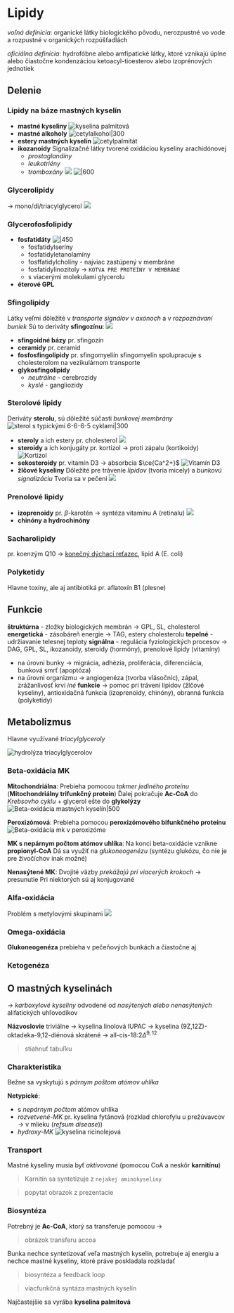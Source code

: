 # Lipidy
*voľná definícia*: organické látky biologického pôvodu, nerozpustné vo vode a rozpustné v organických rozpúšťadlách

*oficiálna definícia*: hydrofóbne alebo amfipatické látky, ktoré vznikajú úplne alebo čiastočne kondenzáciou ketoacyl-tioesterov alebo izoprénových jednotiek

## Delenie
### Lipidy na báze mastných kyselín
- **mastné kyseliny**
![kyselina palmitová](kyselina_palmitova.png)
- **mastné alkoholy**
![cetylalkohol|300](cetylalkohol.png)
- **estery mastných kyselín**
![cetylpalmitát](cetylpalmitát.png)
- **ikozanoidy**
	Signalizačné látky tvorené oxidáciou kyseliny arachidónovej
	- *prostaglandíny*
	- *leukotriény*
	- *tromboxány*
![](ikozanoidy.png)
![|600](ikozanoidy_synteza.png)

### Glycerolipidy
-> mono/di/triacylglycerol
![](triacylglycerol.png)

### Glycerofosfolipidy
- **fosfatidáty**
	![|450](fosfatidaty_substituenty.png)
	- fosfatidylseríny 
	- fosfatidyletanolamíny
	- fosffatidylcholíny - najviac zastúpený v membráne
	- fosfatidylinozitoly -> `KOTVA PRE PROTEÍNY V MEMBRÁNE`
	- s viacerými molekulami glycerolu
- **éterové GPL**

### Sfingolipidy
Látky veľmi dôležité v *transporte signálov v axónoch* a v *rozpoznávaní buniek*
Sú to deriváty $\textbf{sfingozínu}$:
![](sfingolipidy.png)

- **sfingoidné bázy**
	pr. sfingozín
- **ceramidy**
	pr. ceramid
- **fosfosfingolipidy**
	pr. sfingomyeliín
	sfingomyelín spolupracuje s cholesterolom na vezikulárnom transporte
- **glykosfingolipidy**
	- *neutrálne* - cerebrozidy
	- *kyslé* - gangliozidy

### Sterolové lipidy
Deriváty $\textbf{sterolu}$, sú dôležité súčasti *bunkovej membrány*
![sterol s typickými 6-6-6-5 cyklami|300](sterol.png)

- **steroly** a ich estery
	pr. cholesterol
![](cholesterol.png)
- **steroidy** a ich konjugáty
	pr. kortizol -> proti zápalu (kortikoidy)
![Kortizol](kortizol.png)
- **sekosteroidy**
	pr. vitamín D3 -> absorbcia $\ce{Ca^2+}$
![Vitamín D3](vitamin-d.png)	
- **žlčové kyseliny** 
	Dôležité pre trávenie *lipidov* (tvoria micely) a *bunkovú signalizáciu*
	Tvoria sa v pečeni
![](žlčové_kysliny.png)

### Prenolové lipidy
- **izoprenoidy**
	pr. $\beta$-karotén -> syntéza vitamínu A (retinalu)
![](retinal_a_karoten.png)
- **chinóny a hydrochinóny**

### Sacharolipidy
pr. koenzým Q10 -> [konečný dýchací reťazec](dýchanie.md#Oxidatívna%20fosforylácia), lipid A (E. coli)  

### Polyketidy
Hlavne toxíny, ale aj antibiotiká
pr. aflatoxín B1 (plesne)

## Funkcie

**štruktúrna** - zložky biologických membrán -> GPL, SL, cholesterol
**energetická** - zásobáreň energie -> TAG, estery cholesterolu
**tepelné** - udržiavanie telesnej teploty
**signálna** - regulácia fyziologických procesov -> DAG, GPL, SL, ikozanoidy, steroidy (hormóny), prenolové lipidy (vitamíny)
- na úrovni bunky -> migrácia, adhézia, proliferácia, diferenciácia, bunková smrť (apoptóza)
- na úrovni organizmu -> angiogenéza (tvorba vlásočníc), zápal, zrážanlivosť krvi
*iné* **funkcie**  -> pomoc pri trávení lipidov (žlčové kyseliny), antioxidačná funkcia (izoprenoidy, chinóny), obranná funkcia (polyketidy)




## Metabolizmus
Hlavne využívané *triacylglyceroly*

![hydrolýza triacylglycerolov](hydrolýza-lipidov.png)
### Beta-oxidácia MK
**Mitochondriálna**:
Prebieha pomocou *takmer jediného proteínu* ($\textbf{Mitochondriálny trifunkčný protein}$)
Ďalej pokračuje $\textbf{Ac-CoA}$ do *Krebsovho cyklu* + glycerol ešte do **glykolýzy**
![Beta-oxidácia mastných kyselín|500](beta-oxidácia_lipidov.png)

**Peroxizómová**:
Prebieha pomocou $\textbf{peroxizómového bifunkčného proteínu}$
![Beta-oxidácia mk v peroxizóme](beta-oxidácia_mk_peroxizómy.png)

**MK s nepárnym počtom atómov uhlíka**:
Na konci beta-oxidácie vznikne $\textbf{propionyl-CoA}$
Dá sa využiť na *glukoneogenézu* (syntézu glukózu, čo nie je pre živočíchov inak možné)

**Nenasýtené MK**:
Dvojité väzby *prekážajú pri viacerých krokoch* -> presunutie
Pri niektorých sú aj konjugované

### Alfa-oxidácia
Problém s metylovými skupinami
![](alfa-oxidácia_kyseliny_fytanovej.png)

>

### Omega-oxidácia
**Glukoneogenéza** prebieha v pečeňových bunkách a čiastočne aj 

### Ketogenéza
>

## O mastných kyselinách
-> *karboxylové kyseliny* odvodené od *nasýtených alebo nenasýtených* alifatických uhľovodíkov

**Názvoslovie**
triviálne -> kyselina linolová
IUPAC -> kyselina (9Z,12Z)-oktadeka-9,12-diénová
skrátené -> all-cis-18:2$\Delta^{9,12}$ 

> stiahnuť tabuľku

### Charakteristika
Bežne sa vyskytujú s *párnym poštom atómov uhlíka*

**Netypické**:
- s *nepárnym počtom* atómov uhlíka
- *rozvetvené-MK*
	pr. kyselina fytánová (rozklad chlorofylu u prežúvavcov -> v mlieku (*refsum disease*))
- *hydroxy-MK*
![kyselina ricinolejová ](kyselina-ricinolejová.png)
### Transport
Mastné kyseliny musia byť *aktivované* (pomocou CoA a neskôr $\textbf{karnitínu}$)
> Karnitín sa syntetizuje z `nejakej aminokyseliny`

> popytat obrazok z prezentacie

### Biosyntéza
Potrebný je $\textbf{Ac-CoA}$, ktorý sa transferuje pomocou ->
> obrázok transferu accoa

Bunka nechce syntetizovať veľa mastných kyselín, potrebuje aj energiu a nechce mastné kyseliny, ktoré práve poskladala rozkladať
> biosyntéza a feedback loop

> viacfunkčná syntáza mastných kyselín

Najčastejšie sa vyrába $\textbf{kyselina palmitová}$